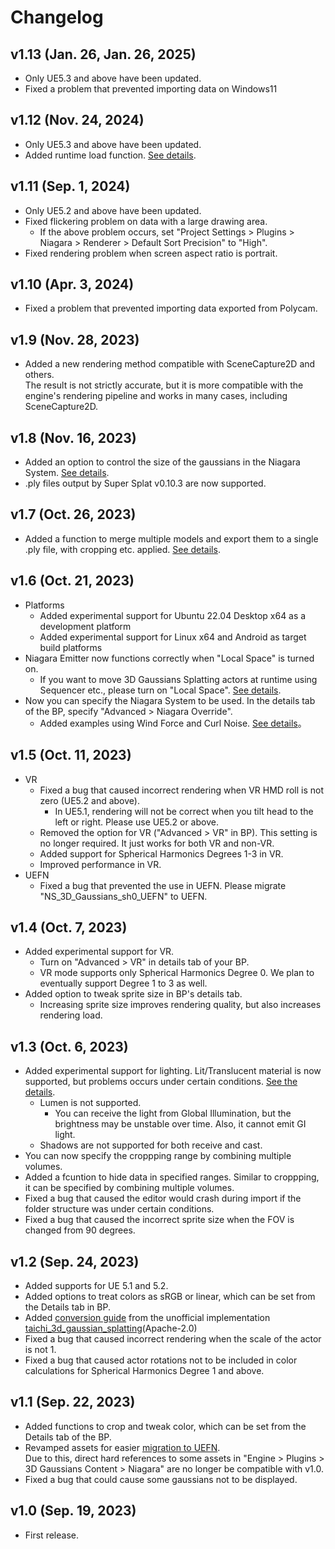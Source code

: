 # Changelog

## v1.13 (Jan. 26, Jan. 26, 2025)
- Only UE5.3 and above have been updated.
- Fixed a problem that prevented importing data on Windows11

## v1.12 (Nov. 24, 2024)
- Only UE5.3 and above have been updated.
- Added runtime load function. [See details](../how-to-runtimeload).

## v1.11 (Sep. 1, 2024)
- Only UE5.2 and above have been updated.
- Fixed flickering problem on data with a large drawing area.
    - If the above problem occurs, set "Project Settings > Plugins > Niagara > Renderer > Default Sort Precision" to "High".
- Fixed rendering problem when screen aspect ratio is portrait.

## v1.10 (Apr. 3, 2024)
- Fixed a problem that prevented importing data exported from Polycam.

## v1.9 (Nov. 28, 2023)
- Added a new rendering method compatible with SceneCapture2D and others.  
	The result is not strictly accurate, but it is more compatible with the engine's rendering pipeline and works in many cases, including SceneCapture2D.

## v1.8 (Nov. 16, 2023)
- Added an option to control the size of the gaussians in the Niagara System. [See details](../how-to-niagara/#use-your-own-niagara).
- .ply files output by Super Splat v0.10.3 are now supported.

## v1.7 (Oct. 26, 2023)
- Added a function to merge multiple models and export them to a single .ply file, with cropping etc. applied. [See details](../how-to-export).

## v1.6 (Oct. 21, 2023)
- Platforms
    - Added experimental support for Ubuntu 22.04 Desktop x64 as a development platform
    - Added experimental support for Linux x64 and Android as target build platforms
- Niagara Emitter now functions correctly when "Local Space" is turned on.
    - If you want to move 3D Gaussians Splatting actors at runtime using Sequencer etc., please turn on "Local Space". [See details](../how-to-niagara).
- Now you can specify the Niagara System to be used. In the details tab of the BP, specify "Advanced > Niagara Override".
    - Added examples using Wind Force and Curl Noise. [See details](../how-to-niagara/#use-your-own-niagara)。

## v1.5 (Oct. 11, 2023)
- VR
    - Fixed a bug that caused incorrect rendering when VR HMD roll is not zero (UE5.2 and above).
        - In UE5.1, rendering will not be correct when you tilt head to the left or right. Please use UE5.2 or above.
    - Removed the option for VR ("Advanced > VR" in BP). This setting is no longer required. It just works for both VR and non-VR.
    - Added support for Spherical Harmonics Degrees 1-3 in VR.
    - Improved performance in VR.
- UEFN
    - Fixed a bug that prevented the use in UEFN. Please migrate "NS_3D_Gaussians_sh0_UEFN" to UEFN.

## v1.4 (Oct. 7, 2023)
- Added experimental support for VR.
    - Turn on "Advanced > VR" in details tab of your BP.
    - VR mode supports only Spherical Harmonics Degree 0. We plan to eventually support Degree 1 to 3 as well.
- Added option to tweak sprite size in BP's details tab.
    - Increasing sprite size improves rendering quality, but also increases rendering load.

## v1.3 (Oct. 6, 2023)
- Added experimental support for lighting. Lit/Translucent material is now supported, but problems occurs under certain conditions. [See the details](../how-to-import#known-issues).
    - Lumen is not supported.
        - You can receive the light from Global Illumination, but the brightness may be unstable over time. Also, it cannot emit GI light.
    - Shadows are not supported for both receive and cast.
- You can now specify the croppping range by combining multiple volumes.
- Added a fcuntion to hide data in specified ranges. Similar to croppping, it can be specified by combining multiple volumes.
- Fixed a bug that caused the editor would crash during import if the folder structure was under certain conditions.
- Fixed a bug that caused the incorrect sprite size when the FOV is changed from 90 degrees.

## v1.2 (Sep. 24, 2023)
- Added supports for UE 5.1 and 5.2.
- Added options to treat colors as sRGB or linear, which can be set from the Details tab in BP.
- Added [conversion guide](../how-to-unofficial) from the unofficial implementation [taichi_3d_gaussian_splatting](https://github.com/wanmeihuali/taichi_3d_gaussian_splatting)(Apache-2.0)
- Fixed a bug that caused incorrect rendering when the scale of the actor is not 1.
- Fixed a bug that caused actor rotations not to be included in color calculations for Spherical Harmonics Degree 1 and above.

## v1.1 (Sep. 22, 2023)
- Added functions to crop and tweak color, which can be set from the Details tab of the BP.
- Revamped assets for easier [migration to UEFN](../how-to-uefn).  
  Due to this, direct hard references to some assets in "Engine > Plugins > 3D Gaussians Content > Niagara" are no longer be compatible with v1.0.
- Fixed a bug that could cause some gaussians not to be displayed.

## v1.0 (Sep. 19, 2023)
- First release.